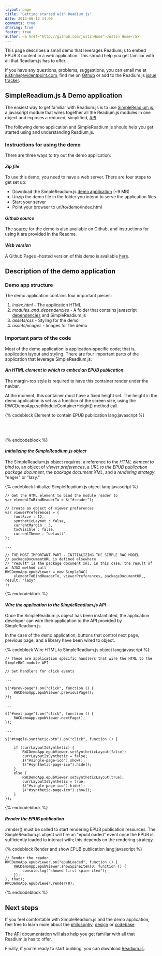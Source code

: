 ```yaml
---
layout: page
title: "Getting started with Readium.js"
date: 2013-06-12 14:00
comments: true
sharing: true
footer: true
author: <a href="http://github.com/justinHume">Justin Hume</a>
---
```


This page describes a small demo that leverages Readium.js to embed EPUB 3 content in a web application. This should help you get familiar with all that Readium.js has to offer. 

If you have any questions, problems, suggestions, you can email me at justinh@evidentpoint.com, find me on [Github](http://github.com/justinHume) or add to the Readium.js [issue tracker](https://github.com/readium/Readium-Web-Components/issues).

<a id="simple-rwc-demo"></a>
## SimpleReadium.js & Demo application

The easiest way to get familiar with Readium.js is to use [SimpleReadium.js](/Readium-Web-Components/get-started/download.html), a javascript module that wires together all the Readium.js modules in one object and exposes a reduced, simplified, [API](/Readium-Web-Components/get-started/api.html#simple-api). 

The following demo application and SimpleReadium.js should help you get started using and understanding Readium.js.

### Instructions for using the demo
There are three ways to try out the demo application:

#### _Zip file_
To use this demo, you need to have a web server. There are four steps to get set up: 

* Download the SimpleReadium.js [demo application](/Readium-Web-Components/downloads/SimpleReadiumJsDemoApp.zip) (~9 MB)
* Unzip the demo file in the folder you intend to serve the application files
* Start your server
* Point your browser to url/to/demo/index.html

#### _Github source_
The [source](http://github.com/readium/readium-viewer-demo1) for the demo is also available on Github, and instructions for using it are provided in the Readme.

#### _Web version_
A Github Pages -hosted version of this demo is available [here](http://readium.github.com/readium-viewer-demo1).

<a id="simple-rwc-description"></a>
## Description of the demo application

### Demo app structure
The demo application contains four important pieces: 

1. _index.html_ - The application HTML
2. _modules_and_dependencies_ - A folder that contains javascript [dependencies]() and SimpleReadium.js
3. _assets/css_ - Styling for the demo
4. _assets/images_ - Images for the demo

### Important parts of the code
Most of the demo application is application-specific code; that is, application layout and styling. There are four important parts of the application that leverage SimpleReadium.js:

#### _An HTML element in which to embed an EPUB publication_
The margin-top style is required to have this container render under the navbar. 

At the moment, this container must have a fixed height set. The height in the demo application is set as a function of the screen size, using the RWCDemoApp.setModuleContainerHeight() method call.
 
{% codeblock Element to contain EPUB publication lang:javascript %}
    <div id="epub-reader-container" style="margin-top:65px;">
    </div>
{% endcodeblock %}

#### _Initializing the SimpleReadium.js object_
The SimpleReadium.js object requires: a reference to the _HTML element to bind to_, an object of _viewer preferences_, a _URL to the EPUB publication package document_, the _package document XML_, and a _rendering strategy_: "eager" or "lazy." 

{% codeblock Initialize SimpleReadium.js object lang:javascript %}

    // Get the HTML element to bind the module reader to
    var elementToBindReaderTo = $("#reader");

    // Create an object of viewer preferences
    var viewerPreferences = {
        fontSize : 12,
        syntheticLayout : false,
        currentMargin : 3,
        tocVisible : false,
        currentTheme : "default"
    };

    ...

    // THE MOST IMPORTANT PART - INITIALIZING THE SIMPLE RWC MODEL
    // packageDocumentURL is defined elsewhere
    // "result" is the package document xml, in this case, the result of an AJAX method call
    RWCDemoApp.epubViewer = new SimpleRWC(
        elementToBindReaderTo, viewerPreferences, packageDocumentURL, result, "lazy"
    );

{% endcodeblock %}

#### _Wire the application to the SimpleReadium.js API_
Once the SimpleReadium.js object has been instantiated, the application developer can wire their application to the API provided by SimpleReadium.js. 

In the case of the demo application, buttons that control next page, previous page, and a library have been wired to object. 

{% codeblock Wire HTML to SimpleReadium.js object lang:javascript %}

    // These are application specific handlers that wire the HTML to the SimpleRWC module API

    // Set handlers for click events

    ...

    $("#prev-page").on("click", function () {
        RWCDemoApp.epubViewer.previousPage();
    });

    ...

    $("#next-page").on("click", function () {
        RWCDemoApp.epubViewer.nextPage();
    });

    ...

    $("#toggle-synthetic-btn").on("click", function () {

        if (currLayoutIsSynthetic) {
            RWCDemoApp.epubViewer.setSyntheticLayout(false);
            currLayoutIsSynthetic = false;
            $("#single-page-ico").show();
            $("#synthetic-page-ico").hide();
        }
        else {
            RWCDemoApp.epubViewer.setSyntheticLayout(true);
            currLayoutIsSynthetic = true;
            $("#single-page-ico").hide();
            $("#synthetic-page-ico").show();
        }
    });

{% endcodeblock %}

#### _Render the EPUB publication_
.render() must be called to start rendering EPUB publication resources. The SimpleReadium.js object will fire an "epubLoaded" event once the EPUB is sufficiently loaded to interact with; this depends on the rendering strategy.

{% codeblock Render and show EPUB publication lang:javascript %}

    // Render the reader
    RWCDemoApp.epubViewer.on("epubLoaded", function () { 
        RWCDemoApp.epubViewer.showSpineItem(0, function () {
            console.log("showed first spine item"); 
        });
    }, that);
    RWCDemoApp.epubViewer.render(0);

{% endcodeblock %}

<a id="next-steps"></a>
## Next steps
If you feel comfortable with SimpleReadium.js and the demo application, feel free to learn more about the [philosophy](/Readium-Web-Components/architecture/philosophy.html), [design](/Readium-Web-Components/architecture/design.html) or [codebase](http://github.com/readium/Readium-Web-Components). 

The [API](/Readium-Web-Components/get-started/api.html) documentation will also help you get familiar with all that Readium.js has to offer.

Finally, if you're ready to start building, you can download [Readium.js](/Readium-Web-Components/get-started/download.html).
